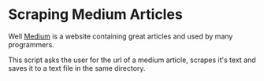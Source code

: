 # Scraping Medium Articles

Well [Medium](https://medium.com/) is a website containing great articles and used by many programmers.

This script asks the user for the url of a medium article, scrapes it's text and saves it to a text file in the same directory.
